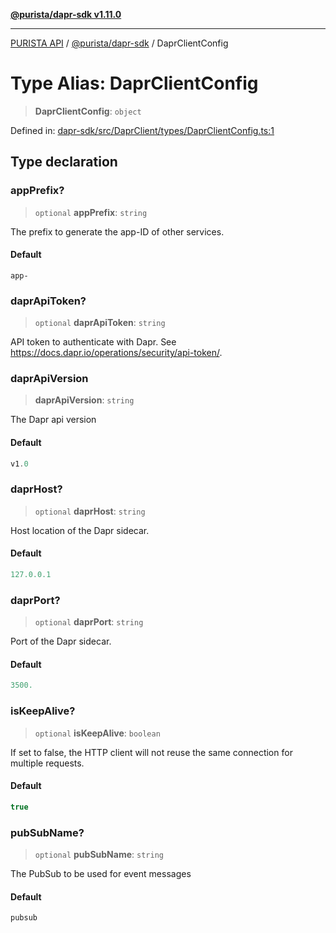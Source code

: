 [**@purista/dapr-sdk v1.11.0**](../README.md)

***

[PURISTA API](../../../packages.md) / [@purista/dapr-sdk](../README.md) / DaprClientConfig

# Type Alias: DaprClientConfig

> **DaprClientConfig**: `object`

Defined in: [dapr-sdk/src/DaprClient/types/DaprClientConfig.ts:1](https://github.com/puristajs/purista/blob/master/packages/dapr-sdk/src/DaprClient/types/DaprClientConfig.ts#L1)

## Type declaration

### appPrefix?

> `optional` **appPrefix**: `string`

The prefix to generate the app-ID of other services.

#### Default

`app-`

### daprApiToken?

> `optional` **daprApiToken**: `string`

API token to authenticate with Dapr.
See https://docs.dapr.io/operations/security/api-token/.

### daprApiVersion

> **daprApiVersion**: `string`

The Dapr api version

#### Default

```ts
v1.0
```

### daprHost?

> `optional` **daprHost**: `string`

Host location of the Dapr sidecar.

#### Default

```ts
127.0.0.1
```

### daprPort?

> `optional` **daprPort**: `string`

Port of the Dapr sidecar.

#### Default

```ts
3500.
```

### isKeepAlive?

> `optional` **isKeepAlive**: `boolean`

If set to false, the HTTP client will not reuse the same connection for multiple requests.

#### Default

```ts
true
```

### pubSubName?

> `optional` **pubSubName**: `string`

The PubSub to be used for event messages

#### Default

```ts
pubsub
```
